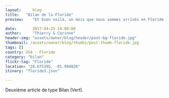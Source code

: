 ```yaml
---
layout:     blog
title:   "Bilan de la Floride"
preview:    "Et bien voilà, un mois que nous sommes arrivés en Floride et c’est l’heure de faire un rapide bilan avant de renter en..."

date:       2017-04-25 14:00:00
author:     "Thierry & Corinne"
header-img: "assets/owner/blog/header/post-bg-floride.jpg"
thumbnail: /assets/owner/blog/thumbs/post-thumb-floride.jpg
tags: []
country: USA - Floride
category: "bilan"
flickr-tag: "Floride"
location: "28.675395, -81.994826"
itinary: "floride3.json"

---
```


Deuxième article de type Bilan (Vert). 